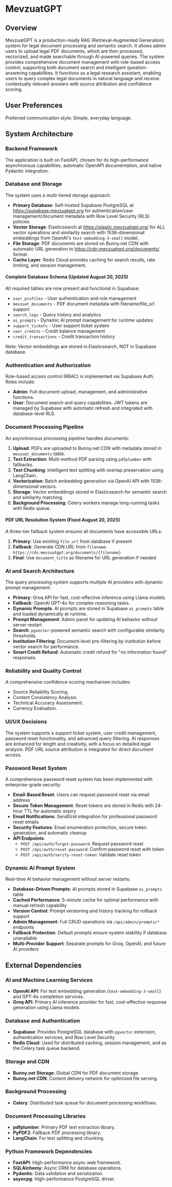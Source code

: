 # MevzuatGPT

## Overview
MevzuatGPT is a production-ready RAG (Retrieval-Augmented Generation) system for legal document processing and semantic search. It allows admin users to upload legal PDF documents, which are then processed, vectorized, and made searchable through AI-powered queries. The system provides comprehensive document management with role-based access control, supporting both document search and intelligent question-answering capabilities. It functions as a legal research assistant, enabling users to query complex legal documents in natural language and receive contextually relevant answers with source attribution and confidence scoring.

## User Preferences
Preferred communication style: Simple, everyday language.

## System Architecture

### Backend Framework
The application is built on FastAPI, chosen for its high-performance asynchronous capabilities, automatic OpenAPI documentation, and native Pydantic integration.

### Database and Storage
The system uses a multi-tiered storage approach:
- **Primary Database**: Self-hosted Supabase PostgreSQL at https://supabase.mevzuatgpt.org for authentication/user management/document metadata with Row Level Security (RLS) policies.
- **Vector Storage**: Elasticsearch at https://elastic.mevzuatgpt.org/ for ALL vector operations and similarity search with 1536-dimensional embeddings from OpenAI's `text-embedding-3-small` model.
- **File Storage**: PDF documents are stored on Bunny.net CDN with automatic URL generation to https://cdn.mevzuatgpt.org/documents/ format.
- **Cache Layer**: Redis Cloud provides caching for search results, rate limiting, and session management.

#### Complete Database Schema (Updated August 20, 2025)
All required tables are now present and functional in Supabase:
- `user_profiles` - User authentication and role management
- `mevzuat_documents` - PDF document metadata with filename/file_url support  
- `search_logs` - Query history and analytics
- `ai_prompts` - Dynamic AI prompt management for runtime updates
- `support_tickets` - User support ticket system
- `user_credits` - Credit balance management
- `credit_transactions` - Credit transaction history

Note: Vector embeddings are stored in Elasticsearch, NOT in Supabase database.

### Authentication and Authorization
Role-based access control (RBAC) is implemented via Supabase Auth. Roles include:
- **Admin**: Full document upload, management, and administrative functions.
- **User**: Document search and query capabilities.
JWT tokens are managed by Supabase with automatic refresh and integrated with database-level RLS.

### Document Processing Pipeline
An asynchronous processing pipeline handles documents:
1.  **Upload**: PDFs are uploaded to Bunny.net CDN with metadata stored in `mevzuat_documents` table.
2.  **Text Extraction**: Multi-method PDF parsing using `pdfplumber` with fallbacks.
3.  **Text Chunking**: Intelligent text splitting with overlap preservation using LangChain.
4.  **Vectorization**: Batch embedding generation via OpenAI API with 1536-dimensional vectors.
5.  **Storage**: Vector embeddings stored in Elasticsearch for semantic search and similarity matching.
6.  **Background Processing**: Celery workers manage long-running tasks with Redis queue.

#### PDF URL Resolution System (Fixed August 20, 2025)
A three-tier fallback system ensures all documents have accessible URLs:
1. **Primary**: Use existing `file_url` from database if present
2. **Fallback**: Generate CDN URL from `filename`: `https://cdn.mevzuatgpt.org/documents/{filename}`
3. **Final**: Use `document_title` as filename for URL generation if needed

### AI and Search Architecture
The query processing system supports multiple AI providers with dynamic prompt management:
-   **Primary**: Groq API for fast, cost-effective inference using Llama models.
-   **Fallback**: OpenAI GPT-4o for complex reasoning tasks.
-   **Dynamic Prompts**: AI prompts are stored in Supabase `ai_prompts` table and loaded dynamically at runtime.
-   **Prompt Management**: Admin panel for updating AI behavior without server restart.
-   **Search**: `pgvector`-powered semantic search with configurable similarity thresholds.
-   **Institution Filtering**: Document-level pre-filtering by institution before vector search for performance.
-   **Smart Credit Refund**: Automatic credit refund for "no information found" responses.

### Reliability and Quality Control
A comprehensive confidence scoring mechanism includes:
-   Source Reliability Scoring.
-   Content Consistency Analysis.
-   Technical Accuracy Assessment.
-   Currency Evaluation.

### UI/UX Decisions
The system supports a support ticket system, user credit management, password reset functionality, and advanced query filtering. AI responses are enhanced for length and creativity, with a focus on detailed legal analysis. PDF URL source attribution is integrated for direct document access.

### Password Reset System
A comprehensive password reset system has been implemented with enterprise-grade security:
- **Email-Based Reset**: Users can request password reset via email address
- **Secure Token Management**: Reset tokens are stored in Redis with 24-hour TTL for automatic expiry
- **Email Notifications**: SendGrid integration for professional password reset emails
- **Security Features**: Email enumeration protection, secure token generation, and automatic cleanup
- **API Endpoints**:
  - `POST /api/auth/forgot-password`: Request password reset
  - `POST /api/auth/reset-password`: Confirm password reset with token
  - `POST /api/auth/verify-reset-token`: Validate reset token

### Dynamic AI Prompt System
Real-time AI behavior management without server restarts:
- **Database-Driven Prompts**: AI prompts stored in Supabase `ai_prompts` table
- **Cached Performance**: 5-minute cache for optimal performance with manual refresh capability
- **Version Control**: Prompt versioning and history tracking for rollback support
- **Admin Management**: Full CRUD operations via `/api/admin/prompts/*` endpoints
- **Fallback Protection**: Default prompts ensure system stability if database unavailable
- **Multi-Provider Support**: Separate prompts for Groq, OpenAI, and future AI providers

## External Dependencies

### AI and Machine Learning Services
-   **OpenAI API**: For text embedding generation (`text-embedding-3-small`) and GPT-4o completion services.
-   **Groq API**: Primary AI inference provider for fast, cost-effective response generation using Llama models.

### Database and Authentication
-   **Supabase**: Provides PostgreSQL database with `pgvector` extension, authentication services, and Row Level Security.
-   **Redis Cloud**: Used for distributed caching, session management, and as the Celery task queue backend.

### Storage and CDN
-   **Bunny.net Storage**: Global CDN for PDF document storage.
-   **Bunny.net CDN**: Content delivery network for optimized file serving.

### Background Processing
-   **Celery**: Distributed task queue for document processing workflows.

### Document Processing Libraries
-   **pdfplumber**: Primary PDF text extraction library.
-   **PyPDF2**: Fallback PDF processing library.
-   **LangChain**: For text splitting and chunking.

### Python Framework Dependencies
-   **FastAPI**: High-performance async web framework.
-   **SQLAlchemy**: Async ORM for database operations.
-   **Pydantic**: Data validation and serialization.
-   **asyncpg**: High-performance PostgreSQL driver.